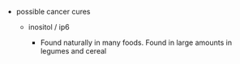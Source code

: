   * possible cancer cures

    * inositol / ip6

      * Found naturally in many foods. Found in large amounts in legumes and cereal 